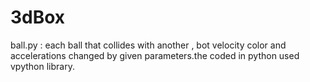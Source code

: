 # 3dBox
ball.py : each ball that collides with another , bot velocity color and accelerations changed by given parameters.the  coded in python used  vpython library.
